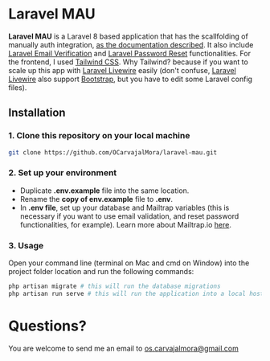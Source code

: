 # Laravel MAU

**Laravel MAU** is a Laravel 8 based application that has the scallfolding of manually auth integration, [as the documentation described](https://laravel.com/docs/8.x/authentication#authenticating-users). It also include [Laravel Email Verification](https://laravel.com/docs/8.x/verification) and [Laravel Password Reset](https://laravel.com/docs/8.x/passwords) functionalities. For the frontend, I used [Tailwind CSS](https://tailwindcss.com/). Why Tailwind? because if you want to scale up this app with [Laravel Livewire](https://laravel-livewire.com/) easily (don't confuse, [Laravel Livewire](https://laravel-livewire.com/) also support [Bootstrap](https://getbootstrap.com/), but you have to edit some Laravel config files).

## Installation

### 1. Clone this repository on your local machine

```bash
git clone https://github.com/OCarvajalMora/laravel-mau.git
```

### 2. Set up your environment
* Duplicate **.env.example** file into the same location.
* Rename the **copy of env.example** file to **.env**.
* In **.env file**, set up your database and Mailtrap variables (this is necessary if you want to use email validation, and reset password functionalities, for example). Learn more about Mailtrap.io [here](https://mailtrap.io/).

### 3. Usage

Open your command line (terminal on Mac and cmd on Window) into the project folder location and run the following commands:

```bash
php artisan migrate # this will run the database migrations 
php artisan run serve # this will run the application into a local host. Usually: http://127.0.0.1:800
```


# Questions?
You are welcome to send me an email to [os.carvajalmora@gmail.com](mailto:os.carvajalmora@gmail.com)
